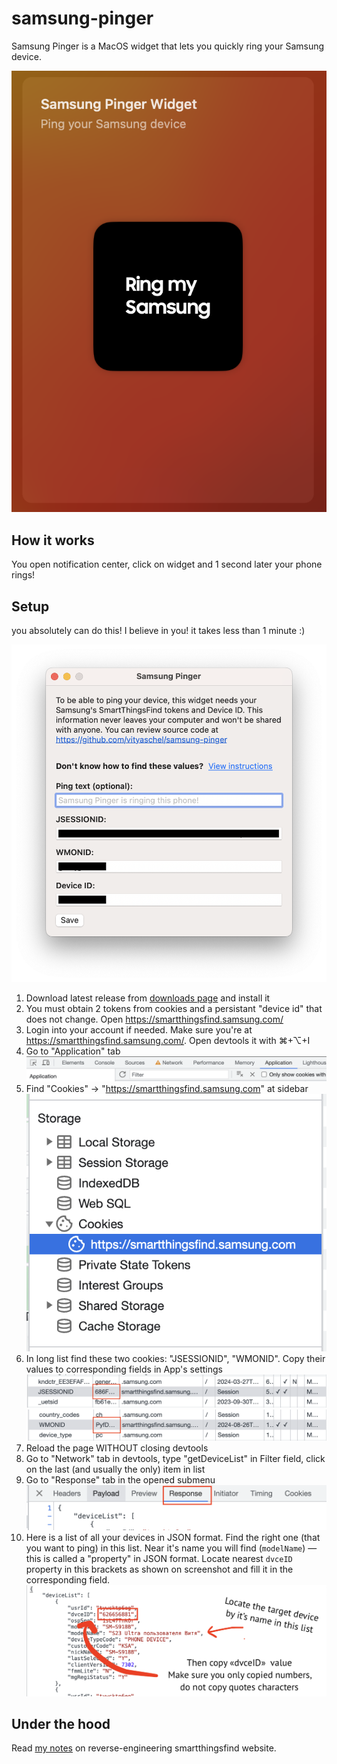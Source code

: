 # samsung-pinger

Samsung Pinger is a MacOS widget that lets you quickly ring your Samsung device.

![Widget Gallery Screenshot](./docs/preview-widget-gallery.png)

## How it works

You open notification center, click on widget and 1 second later your phone rings!

## Setup

you absolutely can do this! I believe in you! it takes less than 1 minute :)

![Screnshot](./docs/preview-screenshot.png)

1. Download latest release from [downloads page](https://github.com/vityaschel/samsung-pinger/releases) and install it
2. You must obtain 2 tokens from cookies and a persistant "device id" that does not change. Open https://smartthingsfind.samsung.com/
3. Login into your account if needed. Make sure you're at https://smartthingsfind.samsung.com/. Open devtools it with ⌘+⌥+I
4. Go to "Application" tab ![Screenshot](./docs/setup-1.png)
5. Find "Cookies" -> "https://smartthingsfind.samsung.com" at sidebar ![Screenshot](./docs/setup-2.png)
6. In long list find these two cookies: "JSESSIONID", "WMONID". Copy their values to corresponding fields in App's settings ![Screenshot](./docs/setup-3.png) ![Screenshot](./docs/setup-4.png)
7. Reload the page WITHOUT closing devtools
8. Go to "Network" tab in devtools, type "getDeviceList" in Filter field, click on the last (and usually the only) item in list
9. Go to "Response" tab in the opened submenu ![Screenshot](./docs/setup-6.png)
10. Here is a list of all your devices in JSON format. Find the right one (that you want to ping) in this list. Near it's name you will find (`modelName`) — this is called a "property" in JSON format. Locate nearest `dvceID` property in this brackets as shown on screenshot and fill it in the corresponding field. ![Screenshot](./docs/setup-7.png)

## Under the hood

Read [my notes](https://gist.github.com/VityaSchel/fe8945c0189bbaabed420003bdf3216d) on reverse-engineering smartthingsfind website.
